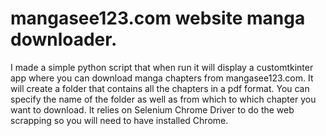 # mangasee123.com website manga downloader.
I made a simple python script that when run it will display a customtkinter app where you can download manga chapters from mangasee123.com.
It will create a folder that contains all the chapters in a pdf format. You can specify the name of the folder as well as from which to which chapter you want to download. 
It relies on Selenium Chrome Driver to do the web scrapping so you will need to have installed Chrome.
